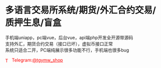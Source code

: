 # 多语言交易所系统/期货/外汇合约交易/质押生息/盲盒

手机端uniapp，pc端vue，后台vue，api端php开发全开源带源码<br>支持外汇，期货合约交易（接口已坏），虚拟币接口正常<br>系统只适合二开，PC端纯展示很多功能不行，手机端也很多bug<br>


<p style="color: red;"><img src="https://cdn-icons-png.flaticon.com/512/2111/2111646.png" alt="Telegram Icon" style="width: 16px; vertical-align: middle; margin-right: 5px;">Telegram:<a href="https://t.me/tgymw_shop" style="color: red;">@tgymw_shop</a></p>
